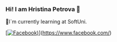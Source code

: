 ### Hi! I am Hristina Petrova 👋
🏫I`m currently learning at SoftUni.

[[![Facebook](https://www.facebook.com/hristina.pencheva.54))](https://www.facebook.com/photo/?fbid=5894267340619805&set=a.505587342821192)](https://www.facebook.com/)
